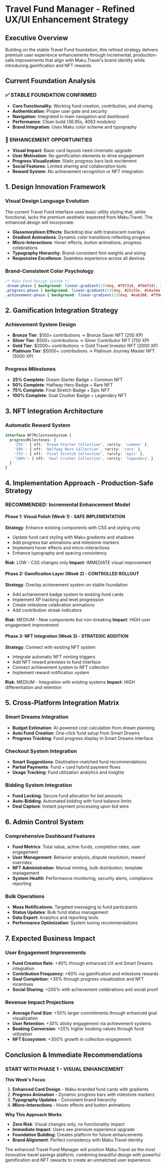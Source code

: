 # Travel Fund Manager - Refined UX/UI Enhancement Strategy

## Executive Overview

Building on the stable Travel Fund foundation, this refined strategy delivers premium user experience enhancements through incremental, production-safe improvements that align with Maku.Travel's brand identity while introducing gamification and NFT rewards.

## Current Foundation Analysis

### ✅ **STABLE FOUNDATION CONFIRMED**
- **Core Functionality**: Working fund creation, contribution, and sharing
- **Authentication**: Proper user gate and security
- **Navigation**: Integrated in main navigation and dashboard
- **Performance**: Clean build (36.95s, 4063 modules)
- **Brand Integration**: Uses Maku color scheme and typography

### 🎯 **ENHANCEMENT OPPORTUNITIES**
- **Visual Impact**: Basic card layouts need cinematic upgrade
- **User Motivation**: No gamification elements to drive engagement
- **Progress Visualization**: Static progress bars lack excitement
- **Social Features**: Limited sharing and collaboration tools
- **Reward System**: No achievement recognition or NFT integration

## 1. Design Innovation Framework

### Visual Design Language Evolution
The current Travel Fund interface uses basic utility styling that, while functional, lacks the premium aesthetic expected from Maku.Travel. The enhanced design will incorporate:

- **Glassmorphism Effects**: Backdrop blur with translucent overlays
- **Gradient Animations**: Dynamic color transitions reflecting progress
- **Micro-Interactions**: Hover effects, button animations, progress celebrations
- **Typography Hierarchy**: Brand-consistent font weights and sizing
- **Responsive Excellence**: Seamless experience across all devices

### Brand-Consistent Color Psychology
```css
/* Maku Fund Design System */
.dream-phase { background: linear-gradient(135deg, #f97316, #fbbf24); }
.progress-phase { background: linear-gradient(135deg, #22c55e, #16a34a); }
.achievement-phase { background: linear-gradient(135deg, #eab308, #f59e0b); }
```

## 2. Gamification Integration Strategy

### Achievement System Design
- **Bronze Tier**: $100+ contributions → Bronze Saver NFT (250 XP)
- **Silver Tier**: $500+ contributions → Silver Contributor NFT (750 XP)  
- **Gold Tier**: $2000+ contributions → Gold Travel Investor NFT (2000 XP)
- **Platinum Tier**: $5000+ contributions → Platinum Journey Master NFT (5000 XP)

### Progress Milestones
- **25% Complete**: Dream Starter Badge + Common NFT
- **50% Complete**: Halfway Hero Badge + Rare NFT
- **75% Complete**: Final Stretch Badge + Epic NFT  
- **100% Complete**: Goal Crusher Badge + Legendary NFT

## 3. NFT Integration Architecture

### Automatic Reward System
```typescript
interface NFTMilestoneSystem {
  progressMilestones: {
    '25%': { nft: 'Dream Starter Collection', rarity: 'common' },
    '50%': { nft: 'Halfway Hero Collection', rarity: 'rare' },
    '75%': { nft: 'Final Stretch Collection', rarity: 'epic' },
    '100%': { nft: 'Goal Crusher Collection', rarity: 'legendary' }
  }
}
```

## 4. Implementation Approach - Production-Safe Strategy

### **RECOMMENDED: Incremental Enhancement Model**

#### Phase 1: Visual Polish (Week 1) - SAFE IMPLEMENTATION
**Strategy**: Enhance existing components with CSS and styling only
- Update fund card styling with Maku gradients and shadows
- Add progress bar animations and milestone markers  
- Implement hover effects and micro-interactions
- Enhance typography and spacing consistency

**Risk**: LOW - CSS changes only
**Impact**: IMMEDIATE visual improvement

#### Phase 2: Gamification Layer (Week 2) - CONTROLLED ROLLOUT  
**Strategy**: Overlay achievement system on stable foundation
- Add achievement badge system to existing fund cards
- Implement XP tracking and level progression
- Create milestone celebration animations
- Add contribution streak indicators

**Risk**: MEDIUM - New components but non-breaking
**Impact**: HIGH user engagement improvement

#### Phase 3: NFT Integration (Week 3) - STRATEGIC ADDITION
**Strategy**: Connect with existing NFT system
- Integrate automatic NFT minting triggers
- Add NFT reward previews to fund interface
- Connect achievement system to NFT collection
- Implement reward notification system

**Risk**: MEDIUM - Integration with existing systems
**Impact**: HIGH differentiation and retention

## 5. Cross-Platform Integration Matrix

### Smart Dreams Integration
- **Budget Estimation**: AI-powered cost calculation from dream planning
- **Auto Fund Creation**: One-click fund setup from Smart Dreams
- **Progress Tracking**: Fund progress display in Smart Dreams interface

### Checkout System Integration  
- **Smart Suggestions**: Destination-matched fund recommendations
- **Partial Payments**: Fund + card hybrid payment flows
- **Usage Tracking**: Fund utilization analytics and insights

### Bidding System Integration
- **Fund Locking**: Secure fund allocation for bid amounts
- **Auto-Bidding**: Automated bidding with fund balance limits
- **Deal Capture**: Instant payment processing upon bid wins

## 6. Admin Control System

### Comprehensive Dashboard Features
- **Fund Metrics**: Total value, active funds, completion rates, user engagement
- **User Management**: Behavior analysis, dispute resolution, reward overrides
- **NFT Administration**: Manual minting, bulk distribution, template management
- **System Health**: Performance monitoring, security alerts, compliance reporting

### Bulk Operations
- **Mass Notifications**: Targeted messaging to fund participants
- **Status Updates**: Bulk fund status management
- **Data Export**: Analytics and reporting tools
- **Performance Optimization**: System tuning recommendations

## 7. Expected Business Impact

### User Engagement Improvements
- **Fund Creation Rate**: +40% through enhanced UX and Smart Dreams integration
- **Contribution Frequency**: +60% via gamification and milestone rewards
- **Goal Completion**: +35% through progress visualization and NFT incentives
- **Social Sharing**: +200% with achievement celebrations and social proof

### Revenue Impact Projections
- **Average Fund Size**: +50% larger commitments through enhanced goal visualization
- **User Retention**: +30% sticky engagement via achievement systems
- **Booking Conversion**: +25% higher booking values through fund utilization
- **NFT Ecosystem**: +300% growth in collection engagement

## Conclusion & Immediate Recommendations

### **START WITH PHASE 1 - VISUAL ENHANCEMENT**

**This Week's Focus**:
1. **Enhanced Card Design** - Maku-branded fund cards with gradients
2. **Progress Animation** - Dynamic progress bars with milestone markers
3. **Typography Updates** - Consistent brand hierarchy
4. **Micro-Interactions** - Hover effects and button animations

**Why This Approach Works**:
- **Zero Risk**: Visual changes only, no functionality impact
- **Immediate Impact**: Users see premium experience upgrade
- **Foundation Building**: Creates platform for future enhancements
- **Brand Alignment**: Perfect consistency with Maku.Travel identity

The enhanced Travel Fund Manager will position Maku.Travel as the most innovative travel savings platform, combining beautiful design with powerful gamification and NFT rewards to create an unmatched user experience.
